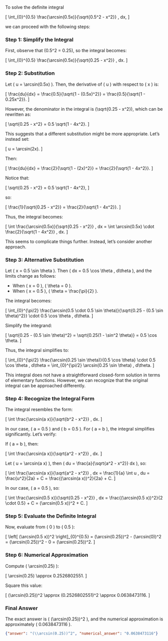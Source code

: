 To solve the definite integral 

\[
\int_{0}^{0.5} \frac{\arcsin(0.5x)}{\sqrt{0.5^2 - x^2}} \, dx,
\]

we can proceed with the following steps:

### Step 1: Simplify the Integral
First, observe that \(0.5^2 = 0.25\), so the integral becomes:

\[
\int_{0}^{0.5} \frac{\arcsin(0.5x)}{\sqrt{0.25 - x^2}} \, dx.
\]

### Step 2: Substitution
Let \( u = \arcsin(0.5x) \). Then, the derivative of \( u \) with respect to \( x \) is:

\[
\frac{du}{dx} = \frac{0.5}{\sqrt{1 - (0.5x)^2}} = \frac{0.5}{\sqrt{1 - 0.25x^2}}.
\]

However, the denominator in the integral is \(\sqrt{0.25 - x^2}\), which can be rewritten as:

\[
\sqrt{0.25 - x^2} = 0.5 \sqrt{1 - 4x^2}.
\]

This suggests that a different substitution might be more appropriate. Let’s instead set:

\[
u = \arcsin(2x).
\]

Then:

\[
\frac{du}{dx} = \frac{2}{\sqrt{1 - (2x)^2}} = \frac{2}{\sqrt{1 - 4x^2}}.
\]

Notice that:

\[
\sqrt{0.25 - x^2} = 0.5 \sqrt{1 - 4x^2},
\]

so:

\[
\frac{1}{\sqrt{0.25 - x^2}} = \frac{2}{\sqrt{1 - 4x^2}}.
\]

Thus, the integral becomes:

\[
\int \frac{\arcsin(0.5x)}{\sqrt{0.25 - x^2}} \, dx = \int \arcsin(0.5x) \cdot \frac{2}{\sqrt{1 - 4x^2}} \, dx.
\]

This seems to complicate things further. Instead, let’s consider another approach.

### Step 3: Alternative Substitution
Let \( x = 0.5 \sin \theta \). Then \( dx = 0.5 \cos \theta \, d\theta \), and the limits change as follows:

- When \( x = 0 \), \( \theta = 0 \).
- When \( x = 0.5 \), \( \theta = \frac{\pi}{2} \).

The integral becomes:

\[
\int_{0}^{\pi/2} \frac{\arcsin(0.5 \cdot 0.5 \sin \theta)}{\sqrt{0.25 - (0.5 \sin \theta)^2}} \cdot 0.5 \cos \theta \, d\theta.
\]

Simplify the integrand:

\[
\sqrt{0.25 - (0.5 \sin \theta)^2} = \sqrt{0.25(1 - \sin^2 \theta)} = 0.5 \cos \theta.
\]

Thus, the integral simplifies to:

\[
\int_{0}^{\pi/2} \frac{\arcsin(0.25 \sin \theta)}{0.5 \cos \theta} \cdot 0.5 \cos \theta \, d\theta = \int_{0}^{\pi/2} \arcsin(0.25 \sin \theta) \, d\theta.
\]

This integral does not have a straightforward closed-form solution in terms of elementary functions. However, we can recognize that the original integral can be approached differently.

### Step 4: Recognize the Integral Form
The integral resembles the form:

\[
\int \frac{\arcsin(a x)}{\sqrt{b^2 - x^2}} \, dx.
\]

In our case, \( a = 0.5 \) and \( b = 0.5 \). For \( a = b \), the integral simplifies significantly. Let’s verify:

If \( a = b \), then:

\[
\int \frac{\arcsin(a x)}{\sqrt{a^2 - x^2}} \, dx.
\]

Let \( u = \arcsin(a x) \), then \( du = \frac{a}{\sqrt{a^2 - x^2}} dx \), so:

\[
\int \frac{\arcsin(a x)}{\sqrt{a^2 - x^2}} \, dx = \frac{1}{a} \int u \, du = \frac{u^2}{2a} + C = \frac{(\arcsin(a x))^2}{2a} + C.
\]

In our case, \( a = 0.5 \), so:

\[
\int \frac{\arcsin(0.5 x)}{\sqrt{0.25 - x^2}} \, dx = \frac{(\arcsin(0.5 x))^2}{2 \cdot 0.5} + C = (\arcsin(0.5 x))^2 + C.
\]

### Step 5: Evaluate the Definite Integral
Now, evaluate from \( 0 \) to \( 0.5 \):

\[
\left[ (\arcsin(0.5 x))^2 \right]_{0}^{0.5} = (\arcsin(0.25))^2 - (\arcsin(0))^2 = (\arcsin(0.25))^2 - 0 = (\arcsin(0.25))^2.
\]

### Step 6: Numerical Approximation
Compute \( \arcsin(0.25) \):

\[
\arcsin(0.25) \approx 0.2526802551.
\]

Square this value:

\[
(\arcsin(0.25))^2 \approx (0.2526802551)^2 \approx 0.0638473116.
\]

### Final Answer
The exact answer is \( (\arcsin(0.25))^2 \), and the numerical approximation is approximately \( 0.0638473116 \).

```json
{"answer": "(\\arcsin(0.25))^2", "numerical_answer": "0.0638473116"}
```